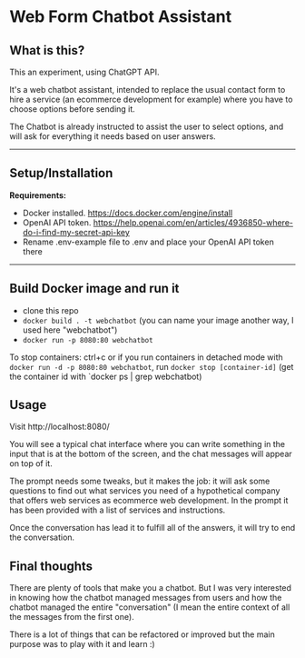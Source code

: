 # Web Form Chatbot Assistant

## What is this?

This an experiment, using ChatGPT API. 

It's a web chatbot assistant, intended to replace the usual contact form to hire a service (an ecommerce development for example) where you have to choose options before sending it.

The Chatbot is already instructed to assist the user to select options, and will ask for everything it needs based on user answers.

---

## Setup/Installation

**Requirements:**

- Docker installed. https://docs.docker.com/engine/install
- OpenAI API token. https://help.openai.com/en/articles/4936850-where-do-i-find-my-secret-api-key
- Rename .env-example file to .env and place your OpenAI API token there

---

## Build Docker image and run it

- clone this repo
- `docker build . -t webchatbot` (you can name your image another way, I used here "webchatbot")
- `docker run -p 8080:80 webchatbot`

To stop containers: ctrl+c or if you run containers in detached mode with `docker run -d -p 8080:80 webchatbot`, run `docker stop [container-id]` (get the container id with `docker ps | grep webchatbot)

## Usage

Visit http://localhost:8080/

You will see a typical chat interface where you can write something in the input that is at the bottom of the screen,
and the chat messages will appear on top of it.

The prompt needs some tweaks, but it makes the job: it will ask some questions to find out what services you need 
of a hypothetical company that offers web services as ecommerce web development. In the prompt
it has been provided with a list of services and instructions.

Once the conversation has lead it to fulfill all of the answers, it will try to end the conversation.

## Final thoughts

There are plenty of tools that make you a chatbot. But I was very interested in knowing how the chatbot managed messages from users and how the chatbot managed the entire "conversation" (I mean the entire context of all the messages from the first one).

There is a lot of things that can be refactored or improved but the main purpose was to play with it and learn :)